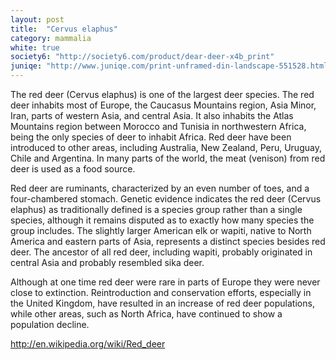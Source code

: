 ```yaml
---
layout: post
title:  "Cervus elaphus"
category: mammalia
white: true
society6: "http://society6.com/product/dear-deer-x4b_print"
juniqe: "http://www.juniqe.com/print-unframed-din-landscape-551528.html"
---
```


The red deer (Cervus elaphus) is one of the largest deer species. The red deer inhabits most of Europe, the Caucasus Mountains region, Asia Minor, Iran, parts of western Asia, and central Asia. It also inhabits the Atlas Mountains region between Morocco and Tunisia in northwestern Africa, being the only species of deer to inhabit Africa. Red deer have been introduced to other areas, including Australia, New Zealand, Peru, Uruguay, Chile and Argentina. In many parts of the world, the meat (venison) from red deer is used as a food source.

Red deer are ruminants, characterized by an even number of toes, and a four-chambered stomach. Genetic evidence indicates the red deer (Cervus elaphus) as traditionally defined is a species group rather than a single species, although it remains disputed as to exactly how many species the group includes. The slightly larger American elk or wapiti, native to North America and eastern parts of Asia, represents a distinct species besides red deer. The ancestor of all red deer, including wapiti, probably originated in central Asia and probably resembled sika deer.

Although at one time red deer were rare in parts of Europe they were never close to extinction. Reintroduction and conservation efforts, especially in the United Kingdom, have resulted in an increase of red deer populations, while other areas, such as North Africa, have continued to show a population decline.

<http://en.wikipedia.org/wiki/Red_deer>
